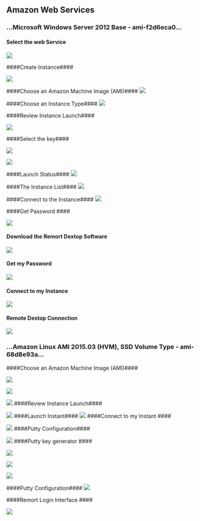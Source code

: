 ## Amazon Web Services ##

###  ...Microsoft Windows Server 2012 Base - ami-f2d6eca0... ###

#### Select the web Service ####

![](https://scontent-mxp1-1.xx.fbcdn.net/hphotos-xpf1/v/t1.0-9/p206x206/11053578_10204453533087642_8544005347616748536_n.jpg?oh=250bea382746f7ece21d41d701ce6266&oe=561F11F5)

####Create Instance####

![](https://scontent-mxp1-1.xx.fbcdn.net/hphotos-xpf1/v/t1.0-9/11695970_10204453533167644_1216100020537169659_n.jpg?oh=c2763a15d2b8103b33c063060ec6bba5&oe=560FE849)

####Choose an Amazon Machine Image (AMI)####
![](https://scontent-mxp1-1.xx.fbcdn.net/hphotos-xta1/v/t1.0-9/10520749_10204453533127643_2126350823197342307_n.jpg?oh=b5a71a2b9f4ce810dd4f7e40ba63e82a&oe=561AF19A)

####Choose an Instance Type####
![](https://scontent-mxp1-1.xx.fbcdn.net/hphotos-xpf1/v/t1.0-9/1610966_10204453533887662_7094422070691821482_n.jpg?oh=deee37d6f6be878afedc9098b4fdcb21&oe=565B2D5C)

####Review Instance Launch####

![](https://scontent-mxp1-1.xx.fbcdn.net/hphotos-xta1/v/t1.0-9/11143165_10204453533927663_8885935910759843726_n.jpg?oh=15c4b6b04c48417c6b33f1f790d8e170&oe=56504E14)


####Select the key####

![](https://scontent-mxp1-1.xx.fbcdn.net/hphotos-xtf1/v/t1.0-9/11742769_10204453533967664_7805068152567816740_n.jpg?oh=dfffaa560a062e5b6dee6b6dcd5be0c1&oe=561DFEF5)

![](https://scontent-mxp1-1.xx.fbcdn.net/hphotos-xpt1/v/t1.0-9/11698647_10204453534327673_3445592584167353203_n.jpg?oh=8e37725f30b5ae4814c1549bb03b5ba4&oe=56594D9C)

####Launch Status####
![](https://scontent-mxp1-1.xx.fbcdn.net/hphotos-xfa1/v/t1.0-9/10924614_10204453534567679_3180624897043771854_n.jpg?oh=f92aca96e72d0e00f6df10b9e061d97f&oe=564CCD6C)

####The Instance List####
![](https://scontent-mxp1-1.xx.fbcdn.net/hphotos-xfa1/v/t1.0-9/10924614_10204453534567679_3180624897043771854_n.jpg?oh=f92aca96e72d0e00f6df10b9e061d97f&oe=564CCD6C)

####Connect to the Instance####
![](https://scontent-mxp1-1.xx.fbcdn.net/hphotos-xfp1/v/t1.0-9/10464345_10204453534607680_5211642793209832399_n.jpg?oh=d24441122104259b599622c1ae30570d&oe=5654DECB)

####Get Password ####

![](https://scontent-mxp1-1.xx.fbcdn.net/hphotos-xta1/v/t1.0-9/11217545_10204453534487677_8184415107419475782_n.jpg?oh=26de77529534137960685b4cdbd1d459&oe=564EE9E4)

#### Download the Remort Dextop Software ####

![](https://scontent-mxp1-1.xx.fbcdn.net/hphotos-xpt1/v/t1.0-9/11755785_10204453534767684_4249821128489023764_n.jpg?oh=07e28c906213cd82631a53270c8a4183&oe=5650666A)
#### Get my Password ####
![](https://scontent-mxp1-1.xx.fbcdn.net/hphotos-xpf1/v/t1.0-9/11017367_10204453534847686_4356516018042799156_n.jpg?oh=157970a2a2b2bfc10a3e10020d9833f2&oe=5613B47F)
#### Connect to my Instance ####
![](https://scontent-mxp1-1.xx.fbcdn.net/hphotos-xpt1/v/t1.0-9/11709587_10204453535127693_104900350158245255_n.jpg?oh=7b29b5336566dfb2bbf3170a83ec5ccd&oe=560EDE32)

#### Remote Destop Connection ####

![](https://scontent-mxp1-1.xx.fbcdn.net/hphotos-xaf1/v/t1.0-9/10986453_10204453535287697_786476354068302008_n.jpg?oh=4033d03ba6b8ad772b8e8e6c840d9153&oe=560F31DC)

###  ...Amazon Linux AMI 2015.03 (HVM), SSD Volume Type - ami-68d8e93a... ###

####Choose an Amazon Machine Image (AMI)####

![](https://scontent-mxp1-1.xx.fbcdn.net/hphotos-xtp1/v/t1.0-9/11696028_10204453535447701_4404422986380285939_n.jpg?oh=9469829d0b44e282d5f920ce196f86f2&oe=56221E17)


![](https://scontent-mxp1-1.xx.fbcdn.net/hphotos-xpf1/v/t1.0-9/11752610_10204453535807710_6453705752269226751_n.jpg?oh=7993f2909fa40bbe9c69a0ca98f23561&oe=56509B7B)

![](https://scontent-mxp1-1.xx.fbcdn.net/hphotos-xtp1/v/t1.0-9/11755177_10204453536047716_4198557030262960703_n.jpg?oh=2bdf1717a2c6099695b031a981104f12&oe=560F42F3)
####Review Instance Launch####

![](https://scontent-mxp1-1.xx.fbcdn.net/hphotos-xpt1/v/t1.0-9/11755785_10204453536287722_5923636946143001398_n.jpg?oh=04e610a883752fd81c6d116a2471c567&oe=5655EB8B)
####Launch Instant####
![](https://scontent-mxp1-1.xx.fbcdn.net/hphotos-xfp1/v/t1.0-9/10325145_10204453536447726_2567971218270794813_n.jpg?oh=f8076e885ce6300be7443644b13153d4&oe=5657BC45)
####Connect to my Instant ####

![](https://scontent-mxp1-1.xx.fbcdn.net/hphotos-xap1/v/t1.0-9/11219334_10204453536647731_4891429407060772180_n.jpg?oh=e1618b0082914b703c085ebf8a840b03&oe=5653E024)
####Putty Configuration####

![](https://scontent-mxp1-1.xx.fbcdn.net/hphotos-xtf1/v/t1.0-9/11751817_10204453536687732_8528362869683820664_n.jpg?oh=4136746af5937fe7ab849d78223c3e47&oe=561D9BCA)
####Putty key generator ####

![](https://scontent-mxp1-1.xx.fbcdn.net/hphotos-xtf1/v/t1.0-9/11745921_10204453536887737_1847412983171325267_n.jpg?oh=999ff0cd458a0e0fe557c7d77faea281&oe=560DD395)

![](https://scontent-mxp1-1.xx.fbcdn.net/hphotos-xfa1/v/t1.0-9/11760233_10204453537087742_484491513327146288_n.jpg?oh=08f89c090472b0147766e511c5e82811&oe=561A4A79)

![](https://scontent-mxp1-1.xx.fbcdn.net/hphotos-xap1/v/t1.0-9/11219334_10204453537247746_1945253308095406066_n.jpg?oh=52c05a015d53ecd3dbc3da32d63313b3&oe=565CD543)

####Putty Configuration####
![](https://scontent-mxp1-1.xx.fbcdn.net/hphotos-xta1/v/t1.0-9/11141286_10204453537407750_428091401683719087_n.jpg?oh=ffd29c6acfe4b92bc00bbd867e3bddde&oe=561BDB8C)

####Remort Login Interface ####

![](https://scontent-mxp1-1.xx.fbcdn.net/hphotos-xfa1/v/t1.0-9/11750639_10204453537527753_747174278108669827_n.jpg?oh=7a2c7113507ded6e6b5eba5d83095e02&oe=560E5F56)













